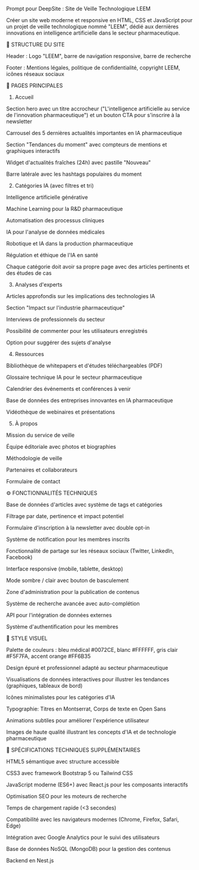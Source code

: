Prompt pour DeepSite : Site de Veille Technologique LEEM

Créer un site web moderne et responsive en HTML, CSS et JavaScript pour un projet de veille technologique nommé "LEEM", dédié aux dernières innovations en intelligence artificielle dans le secteur pharmaceutique.

🧱 STRUCTURE DU SITE

Header : Logo "LEEM", barre de navigation responsive, barre de recherche

Footer : Mentions légales, politique de confidentialité, copyright LEEM, icônes réseaux sociaux

📄 PAGES PRINCIPALES

1. Accueil

Section hero avec un titre accrocheur ("L'intelligence artificielle au service de l'innovation pharmaceutique") et un bouton CTA pour s'inscrire à la newsletter

Carrousel des 5 dernières actualités importantes en IA pharmaceutique

Section "Tendances du moment" avec compteurs de mentions et graphiques interactifs

Widget d'actualités fraîches (24h) avec pastille "Nouveau"

Barre latérale avec les hashtags populaires du moment

2. Catégories IA (avec filtres et tri)

Intelligence artificielle générative

Machine Learning pour la R&D pharmaceutique

Automatisation des processus cliniques

IA pour l'analyse de données médicales

Robotique et IA dans la production pharmaceutique

Régulation et éthique de l'IA en santé

Chaque catégorie doit avoir sa propre page avec des articles pertinents et des études de cas

3. Analyses d'experts

Articles approfondis sur les implications des technologies IA

Section "Impact sur l'industrie pharmaceutique"

Interviews de professionnels du secteur

Possibilité de commenter pour les utilisateurs enregistrés

Option pour suggérer des sujets d'analyse

4. Ressources

Bibliothèque de whitepapers et d'études téléchargeables (PDF)

Glossaire technique IA pour le secteur pharmaceutique

Calendrier des événements et conférences à venir

Base de données des entreprises innovantes en IA pharmaceutique

Vidéothèque de webinaires et présentations

5. À propos

Mission du service de veille

Équipe éditoriale avec photos et biographies

Méthodologie de veille

Partenaires et collaborateurs

Formulaire de contact

⚙️ FONCTIONNALITÉS TECHNIQUES

Base de données d'articles avec système de tags et catégories

Filtrage par date, pertinence et impact potentiel

Formulaire d'inscription à la newsletter avec double opt-in

Système de notification pour les membres inscrits

Fonctionnalité de partage sur les réseaux sociaux (Twitter, LinkedIn, Facebook)

Interface responsive (mobile, tablette, desktop)

Mode sombre / clair avec bouton de basculement

Zone d'administration pour la publication de contenus

Système de recherche avancée avec auto-complétion

API pour l'intégration de données externes

Système d'authentification pour les membres

🎨 STYLE VISUEL

Palette de couleurs : bleu médical #0072CE, blanc #FFFFFF, gris clair #F5F7FA, accent orange #FF6B35

Design épuré et professionnel adapté au secteur pharmaceutique

Visualisations de données interactives pour illustrer les tendances (graphiques, tableaux de bord)

Icônes minimalistes pour les catégories d'IA

Typographie: Titres en Montserrat, Corps de texte en Open Sans

Animations subtiles pour améliorer l'expérience utilisateur

Images de haute qualité illustrant les concepts d'IA et de technologie pharmaceutique

📱 SPÉCIFICATIONS TECHNIQUES SUPPLÉMENTAIRES

HTML5 sémantique avec structure accessible

CSS3 avec framework Bootstrap 5 ou Tailwind CSS

JavaScript moderne (ES6+) avec React.js pour les composants interactifs

Optimisation SEO pour les moteurs de recherche

Temps de chargement rapide (<3 secondes)

Compatibilité avec les navigateurs modernes (Chrome, Firefox, Safari, Edge)

Intégration avec Google Analytics pour le suivi des utilisateurs

Base de données NoSQL (MongoDB) pour la gestion des contenus

Backend en Nest.js